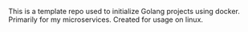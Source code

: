 This is a template repo used to initialize Golang projects using docker.
Primarily for my microservices.
Created for usage on linux.

